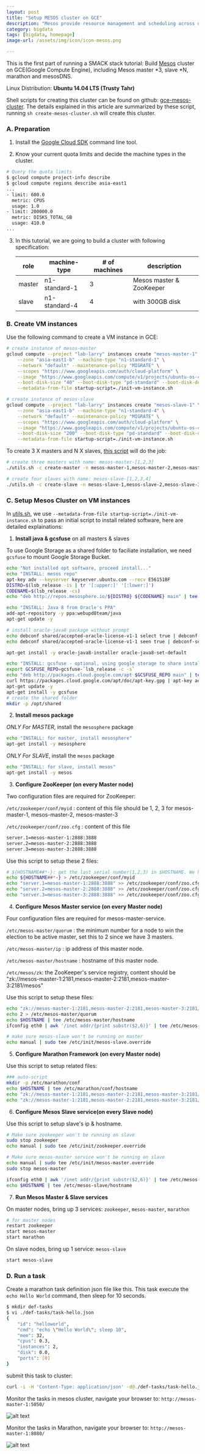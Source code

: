 ```yaml
---
layout: post
title: "Setup MESOS cluster on GCE"
description: "Mesos provide resource management and scheduling across different machines. This is a step by step tutorial to build Mesos cluster on GCE(Google Compute Engine), including Mesos master *3, slave *N, marathon and mesosDNS."
category: bigdata
tags: [bigdata, homepage]
image-url: /assets/img/icon/icon-mesos.png

---
```


This is the first part of running a SMACK stack tutorial: Build [Mesos](http://mesos.apache.org/) cluster on GCE(Google Compute Engine), including Mesos master *3, slave *N, marathon and mesosDNS.

Linux Distribution: **Ubuntu 14.04 LTS (Trusty Tahr)**

Shell scripts for creating this cluster can be found on github: [gce-mesos-cluster](https://github.com/larrysu1115/google-cloud-platform-examples/tree/master/gce-mesos-cluster). The details explained in this article are summarized by these script, running `sh create-mesos-cluster.sh` will create this cluster.

### A. Preparation

1. Install the [Google Cloud SDK](https://cloud.google.com/sdk/) command line tool.

2. Know your current quota limits and decide the machine types in the cluster.

~~~ bash
# Query the quota limits
$ gcloud compute project-info describe
$ gcloud compute regions describe asia-east1
...
- limit: 600.0
  metric: CPUS
  usage: 1.0
- limit: 200000.0
  metric: DISKS_TOTAL_GB
  usage: 410.0
...
~~~

3. In this tutorial, we are going to build a cluster with following specification:

	role | machine-type | # of machines | description
	--- | --- | --- | ---
	master | n1-standard-1 | 3 | Mesos master & ZooKeeper
	slave | n1-standard-4 | 4 | with 300GB disk

### B. Create VM instances

Use the following command to create a VM instance in GCE:

```bash
# create instance of mesos-master
gcloud compute --project "lab-larry" instances create "mesos-master-1" \
	--zone "asia-east1-b" --machine-type "n1-standard-1" \
	--network "default" --maintenance-policy "MIGRATE" \
	--scopes "https://www.googleapis.com/auth/cloud-platform" \
	--image "https://www.googleapis.com/compute/v1/projects/ubuntu-os-cloud/global/images/ubuntu-1404-trusty-v20151113" \
	--boot-disk-size "40" --boot-disk-type "pd-standard" --boot-disk-device-name "disk-mesos-master-1" \
	--metadata-from-file startup-script=./init-vm-instance.sh

# create instance of mesos-slave
gcloud compute --project "lab-larry" instances create "mesos-slave-1" \
	--zone "asia-east1-b" --machine-type "n1-standard-4" \
	--network "default" --maintenance-policy "MIGRATE" \
	--scopes "https://www.googleapis.com/auth/cloud-platform" \
	--image "https://www.googleapis.com/compute/v1/projects/ubuntu-os-cloud/global/images/ubuntu-1404-trusty-v20151113" \
	--boot-disk-size "200" --boot-disk-type "pd-standard" --boot-disk-device-name "disk-mesos-slave-1" \
	--metadata-from-file startup-script=./init-vm-instance.sh
```

To create 3 X masters and N X slaves, [this script](https://github.com/larrysu1115/google-cloud-platform-examples/blob/master/gce-mesos-cluster/utils.sh) will do the job:

```bash
# create three masters with name: mesos-master-[1,2,3]
./utils.sh -c create-master -n mesos-master-1,mesos-master-2,mesos-master-3

# create four slaves with name: mesos-slave-[1,2,3,4]
./utils.sh -c create-slave -n mesos-slave-1,mesos-slave-2,mesos-slave-3,mesos-slave-4
```

### C. Setup Mesos Cluster on VM instances

In [utils.sh](https://github.com/larrysu1115/google-cloud-platform-examples/blob/master/gce-mesos-cluster/utils.sh), we use `--metadata-from-file startup-script=./init-vm-instance.sh` to pass an initial script to install related software, here are detailed explainations:

1. **Install java & gcsfuse** on all masters & slaves

To use Google Storage as a shared folder to faciliate installation, we need `gcsfuse` to mount Google Storage Bucket.

```bash
echo "Not installed opt software, proceed install..."
echo "INSTALL: mesos repo"
apt-key adv --keyserver keyserver.ubuntu.com --recv E56151BF
DISTRO=$(lsb_release -is | tr '[:upper:]' '[:lower:]')
CODENAME=$(lsb_release -cs)
echo "deb http://repos.mesosphere.io/${DISTRO} ${CODENAME} main" | tee /etc/apt/sources.list.d/mesosphere.list

echo "INSTALL: Java 8 from Oracle's PPA"
add-apt-repository -y ppa:webupd8team/java
apt-get update -y

# install oracle-java8 package without prompt
echo debconf shared/accepted-oracle-license-v1-1 select true | debconf-set-selections
echo debconf shared/accepted-oracle-license-v1-1 seen true | debconf-set-selections

apt-get install -y oracle-java8-installer oracle-java8-set-default

echo "INSTALL: gcsfuse - optional, using google storage to share installation packages."
export GCSFUSE_REPO=gcsfuse-`lsb_release -c -s`
echo "deb http://packages.cloud.google.com/apt $GCSFUSE_REPO main" | tee /etc/apt/sources.list.d/gcsfuse.list
curl https://packages.cloud.google.com/apt/doc/apt-key.gpg | apt-key add -
apt-get update -y
apt-get install -y gcsfuse
# create the shared folder
mkdir -p /opt/shared
```

2. **Install mesos package**

*ONLY For MASTER*, install the `mesosphere` package

```bash
echo "INSTALL: for master, install mesosphere"
apt-get install -y mesosphere
```

*ONLY For SLAVE*, install the `mesos` package

```bash
echo "INSTALL: for slave, install mesos"
apt-get install -y mesos
```

3. **Configure ZooKeeper (on every Master node)**

Two configuration files are required for ZooKeeper:

`/etc/zookeeper/conf/myid` : content of this file should be 1, 2, 3 for mesos-master-1, mesos-master-2, mesos-master-3

`/etc/zookeeper/conf/zoo.cfg` : content of this file

```bash
server.1=mesos-master-1:2888:3888
server.2=mesos-master-2:2888:3888
server.3=mesos-master-3:2888:3888
```

Use this script to setup these 2 files:

```bash
# ${HOSTNAME##*-}: get the last serial number(1,2,3) in $HOSTNAME. We have $HOSTNAME like "mesos-master-[1,2,3]"
echo ${HOSTNAME##*-} > /etc/zookeeper/conf/myid
echo "server.1=mesos-master-1:2888:3888" >> /etc/zookeeper/conf/zoo.cfg
echo "server.2=mesos-master-2:2888:3888" >> /etc/zookeeper/conf/zoo.cfg
echo "server.3=mesos-master-3:2888:3888" >> /etc/zookeeper/conf/zoo.cfg
```

4. **Configure Mesos Master service (on every Master node)**

Four configuration files are required for mesos-master-service.

`/etc/mesos-master/quorum` : the minimum number for a node to win the election to be active master, set this to 2 since we have 3 masters.

`/etc/mesos-master/ip` : ip address of this master node.

`/etc/mesos-master/hostname` : hostname of this master node.

`/etc/mesos/zk`: the ZooKeeper's service registry, content should be "zk://mesos-master-1:2181,mesos-master-2:2181,mesos-master-3:2181/mesos"

Use this script to setup these files:

```bash
echo "zk://mesos-master-1:2181,mesos-master-2:2181,mesos-master-3:2181/mesos" > /etc/mesos/zk
echo 2 > /etc/mesos-master/quorum
echo $HOSTNAME | tee /etc/mesos-master/hostname
ifconfig eth0 | awk '/inet addr/{print substr($2,6)}' | tee /etc/mesos-master/ip

# make sure mesos-slave won't be running on master
echo manual | sudo tee /etc/init/mesos-slave.override
```

5. **Configure Marathon Framework (on every Master node)**

Use this script to setup related files:

```bash
### auto-script
mkdir -p /etc/marathon/conf
echo $HOSTNAME | tee /etc/marathon/conf/hostname
echo "zk://mesos-master-1:2181,mesos-master-2:2181,mesos-master-3:2181/mesos" | tee /etc/marathon/conf/master
echo "zk://mesos-master-1:2181,mesos-master-2:2181,mesos-master-3:2181/marathon" | tee /etc/marathon/conf/zk
```

6. **Configure Mesos Slave service(on every Slave node)**

Use this script to setup slave's ip & hostname.

```bash
# Make sure zookeeper won't be running on slave
sudo stop zookeeper
echo manual | sudo tee /etc/init/zookeeper.override

# Make sure mesos-master service won't be running on slave
echo manual | sudo tee /etc/init/mesos-master.override
sudo stop mesos-master

ifconfig eth0 | awk '/inet addr/{print substr($2,6)}' | tee /etc/mesos-slave/ip
echo $HOSTNAME | tee /etc/mesos-slave/hostname
```

7. **Run Mesos Master & Slave services**

On master nodes, bring up 3 services: `zookeeper`, `mesos-master`, `marathon`

```bash
# for master nodes
restart zookeeper
start mesos-master
start marathon
```

On slave nodes, bring up 1 service: `mesos-slave`

```bash
start mesos-slave
```

### D. Run a task

Create a marathon task definition json file like this. This task execute the `echo Hello World` command, then sleep for 10 seconds.

```bash
$ mkdir def-tasks
$ vi ./def-tasks/task-hello.json
{
    "id": "helloworld",
    "cmd": "echo \"Hello World\"; sleep 10",
    "mem": 32,
    "cpus": 0.3,
    "instances": 2,
    "disk": 0.0,
    "ports": [0]
}
```

submit this task to cluster:

```bash
curl -i -H 'Content-Type: application/json' -d@./def-tasks/task-hello.json mesos-master-1:8080/v2/apps
```

Monitor the tasks in mesos cluster, navigate your browser to: `http://mesos-master-1:5050/`

![alt text][img-mesos-ui]

Monitor the tasks in Marathon, navigate your browser to: `http://mesos-master-1:8080/`

![alt text][img-marathon-ui]

[img-mesos-ui]: /assets/img/2016-Q1/160120-mesos-ui.png "Mesos UI"

[img-marathon-ui]: /assets/img/2016-Q1/160120-marathon-ui.png "Marathon UI"
